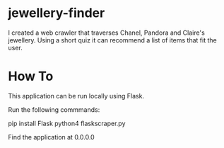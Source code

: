 # jewellery-finder

I created a web crawler that traverses Chanel, Pandora and Claire's jewellery. Using a short quiz it can recommend a list of items that fit the user.

# How To

This application can be run locally using Flask.

Run the following commmands:

pip install Flask
python4 flaskscraper.py

Find the application at 0.0.0.0
